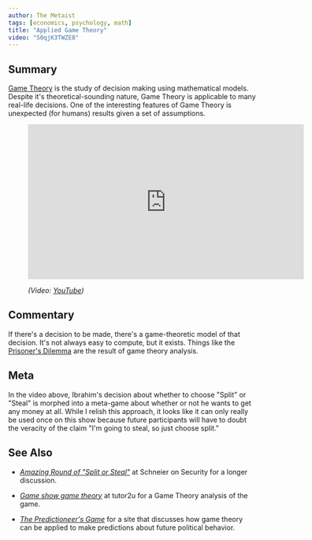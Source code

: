 ```yaml
---
author: The Metaist
tags: [economics, psychology, math]
title: "Applied Game Theory"
video: "S0qjK3TWZE8"
---
```


## Summary

<div class="entry-summary" markdown="1">

[Game Theory][wiki-1] is the study of decision making using mathematical models.
Despite it's theoretical-sounding nature, Game Theory is applicable to
many real-life decisions. One of the interesting features of Game Theory is
unexpected (for humans) results given a set of assumptions.

</div>

[wiki-1]: http://en.wikipedia.org/wiki/Game_theory

<figure markdown="1">

<iframe width="560" height="315"
  src="http://www.youtube.com/embed/{{video}}?rel=0"
  frameborder="0"
  allowfullscreen></iframe>
<figcaption>
  <address markdown="1">

(Video: [YouTube](http://www.youtube.com/watch?v={{video}}))</address>

</figcaption>
</figure><!--more-->

## Commentary

If there's a decision to be made, there's a game-theoretic model
of that decision. It's not always easy to compute, but it exists.
Things like the [Prisoner's Dilemma][meta-1] are the result of
game theory analysis.

## Meta

In the video above, Ibrahim's decision about whether to choose
"Split" or "Steal" is morphed into a meta-game about whether or not
he wants to get any money at all. While I relish this approach,
it looks like it can only really be used once on this show because
future participants will have to doubt the veracity of the claim
"I'm going to steal, so just choose split."

## See Also

- <cite>[Amazing Round of "Split or Steal"][link-1]</cite>
  at <span class="vcard org fn">Schneier on Security</span>
  for a longer discussion.

- <cite>[Game show game theory][link-2]</cite>
  at <span class="vcard org fn">tutor2u</span>
  for a Game Theory analysis of the game.

- <cite>[The Predictioneer's Game][link-3]</cite>
  for a site that discusses how game theory can be applied
  to make predictions about future political behavior.

[link-1]: http://www.schneier.com/blog/archives/2012/04/amazing_round_o.html
[link-2]: https://web.archive.org/web/20120531075226/https://www.tutor2u.net/blog/index.php/economics/comments/game-show-game-theory
[meta-1]: /blog/2010/08/prisoners-dilemma.html
[link-3]: http://www.predictioneersgame.com/
